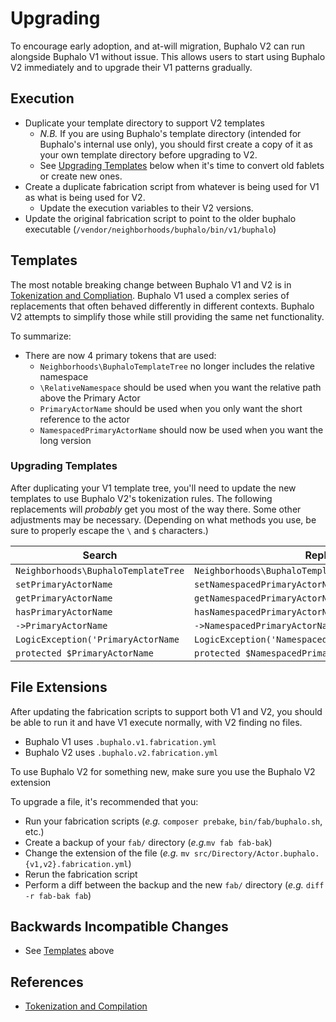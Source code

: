 # Upgrading

To encourage early adoption, and at-will migration, Buphalo V2 can run alongside Buphalo V1 without issue.
This allows users to start using Buphalo V2 immediately and to upgrade their V1 patterns gradually.

## Execution
- Duplicate your template directory to support V2 templates
  - _N.B._ If you are using Buphalo's template directory (intended for Buphalo's internal use only),
    you should first create a copy of it as your own template directory before upgrading to V2.
  - See [Upgrading Templates](#upgrading-templates) below when it's time to convert old fablets or create new ones.
- Create a duplicate fabrication script from whatever is being used for V1 as what is being used for V2.
  - Update the execution variables to their V2 versions.
- Update the original fabrication script to point to the older buphalo executable
  (`/vendor/neighborhoods/buphalo/bin/v1/buphalo`)

## Templates
The most notable breaking change between Buphalo V1 and V2 is in [Tokenization and Compliation][t-and-c].
Buphalo V1 used a complex series of replacements that often behaved differently in different contexts.
Buphalo V2 attempts to simplify those while still providing the same net functionality.

To summarize:
- There are now 4 primary tokens that are used:
  - `Neighborhoods\BuphaloTemplateTree` no longer includes the relative namespace
  - `\RelativeNamespace` should be used when you want the relative path above the Primary Actor
  - `PrimaryActorName` should be used when you only want the short reference to the actor
  - `NamespacedPrimaryActorName` should now be used when you want the long version

### Upgrading Templates
After duplicating your V1 template tree, you'll need to update the new templates to use Buphalo V2's tokenization rules.
The following replacements will _probably_ get you most of the way there. Some other adjustments may be necessary.
(Depending on what methods you use, be sure to properly escape the `\` and `$` characters.)

| Search                               | Replace                                               |
|--------------------------------------|-------------------------------------------------------|
| `Neighborhoods\BuphaloTemplateTree`  | `Neighborhoods\BuphaloTemplateTree\RelativeNamespace` |
| `setPrimaryActorName`                | `setNamespacedPrimaryActorName`                       |
| `getPrimaryActorName`                | `getNamespacedPrimaryActorName`                       |
| `hasPrimaryActorName`                | `hasNamespacedPrimaryActorName`                       |
| `->PrimaryActorName`                 | `->NamespacedPrimaryActorName`                        |
| `LogicException('PrimaryActorName`   | `LogicException('NamespacedPrimaryActorName`          |
| `protected $PrimaryActorName`        | `protected $NamespacedPrimaryActorName`               |


## File Extensions

After updating the fabrication scripts to support both V1 and V2,
you should be able to run it and have V1 execute normally, with V2 finding no files.

- Buphalo V1 uses `.buphalo.v1.fabrication.yml`
- Buphalo V2 uses `.buphalo.v2.fabrication.yml`

To use Buphalo V2 for something new, make sure you use the Buphalo V2 extension

To upgrade a file, it's recommended that you:
- Run your fabrication scripts (_e.g._ `composer prebake`, `bin/fab/buphalo.sh`, etc.)
- Create a backup of your `fab/` directory (_e.g._`mv fab fab-bak`)
- Change the extension of the file
  (_e.g._ `mv src/Directory/Actor.buphalo.{v1,v2}.fabrication.yml`)
- Rerun the fabrication script
- Perform a diff between the backup and the new `fab/` directory (_e.g._ `diff -r fab-bak fab`)


## Backwards Incompatible Changes
- See [Templates](#templates) above 
 
## References
[t-and-c]: ./TokenizationAndCompilation.md
- [Tokenization and Compilation][t-and-c]
